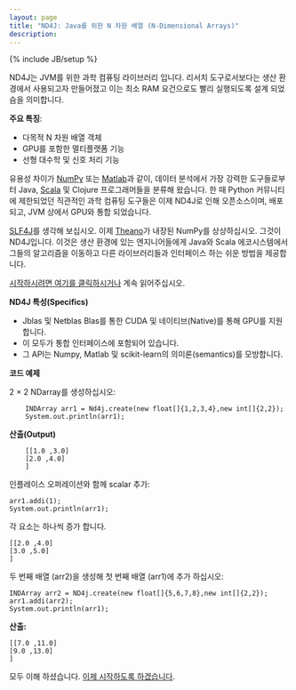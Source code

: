 ```yaml
---
layout: page
title: "ND4J: Java를 위한 N 차원 배열 (N-Dimensional Arrays)"
description: 
---
```

{% include JB/setup %}

ND4J는 JVM를 위한 과학 컴퓨팅 라이브러리 입니다. 리서치 도구로서보다는 생산 환경에서 사용되고자 만들어졌고 이는 최소 RAM 요건으로도 빨리 실행되도록 설계 되었슴을 의미합니다.

**주요 특징**:

* 다목적 N 차원 배열 객체
* GPU를 포함한 멀티플랫폼 기능
* 선형 대수학 및 신호 처리 기능

유용성 차이가 [NumPy](http://www.numpy.org) 또는 [Matlab](http://www.mathworks.com)과 같이, 데이터 분석에서 가장 강력한 도구들로부터 Java, [Scala](http://nd4j.org/scala.html) 및 Clojure 프로그래머들을 분류해 왔습니다. 한 때 Python 커뮤니티에 제한되었던 직관적인 과학 컴퓨팅 도구들은  이제 ND4J로 인해 오픈소스이며, 배포되고, JVM 상에서 GPU와 통합 되었습니다.

[SLF4J](http://www.slf4j.org)를 생각해 보십시오. 이제 [Theano](http://deeplearning.net/software/theano/)가 내장된 NumPy를 상상하십시오. 그것이 ND4J입니다. 이것은 생산 환경에 있는 엔지니어들에게 Java와 Scala 에코시스템에서 그들의 알고리즘을 이동하고 다른 라이브러리들과 인터페이스 하는 쉬운 방법을 제공합니다.

[시작하시려면 여기를 클릭하시거나](http://nd4j.org/getstarted.html) 계속 읽어주십시오.

**ND4J 특성(Specifics)**

* Jblas 및 Netblas Blas를 통한 CUDA 및 네이티브(Native)를 통해 GPU를 지원합니다.
* 이 모두가 통합 인터페이스에 포함되어 있습니다.
* 그 API는 Numpy, Matlab 및 scikit-learn의 의미론(semantics)를 모방합니다.

**코드 예제**

2 × 2 NDarray를 생성하십시오:

		INDArray arr1 = Nd4j.create(new float[]{1,2,3,4},new int[]{2,2});
		System.out.println(arr1);

**산출(Output)**

		[[1.0 ,3.0]
		[2.0 ,4.0]
		]

인플레이스 오퍼레이션와 함께 scalar 추가:

    arr1.addi(1);
    System.out.println(arr1);

각 요소는 하나씩 증가 합니다.

    [[2.0 ,4.0]
    [3.0 ,5.0]
    ]

두 번째 배열 (arr2)을 생성해 첫 번째 배열 (arr1)에 추가 하십시오:

    INDArray arr2 = ND4j.create(new float[]{5,6,7,8},new int[]{2,2});
    arr1.addi(arr2);
    System.out.println(arr1);

**산출:**

    [[7.0 ,11.0]
    [9.0 ,13.0]
    ]

모두 이해 하셨습니다. [이제 시작하도록 하겠습니다](http://nd4j.org/getstarted.html).
